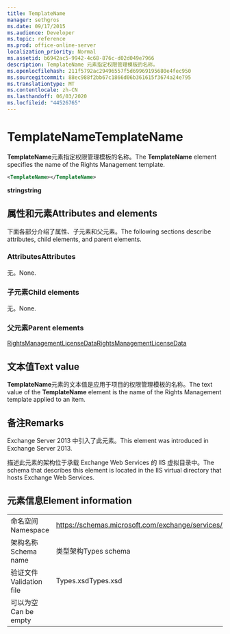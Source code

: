 ```yaml
---
title: TemplateName
manager: sethgros
ms.date: 09/17/2015
ms.audience: Developer
ms.topic: reference
ms.prod: office-online-server
localization_priority: Normal
ms.assetid: b6942ac5-9942-4c68-876c-d02d049e7966
description: TemplateName 元素指定权限管理模板的名称。
ms.openlocfilehash: 211f5792ac29496557f5d69969195680e4fec950
ms.sourcegitcommit: 88ec988f2bb67c1866d06b361615f3674a24e795
ms.translationtype: MT
ms.contentlocale: zh-CN
ms.lasthandoff: 06/03/2020
ms.locfileid: "44526765"
---
```

# <a name="templatename"></a><span data-ttu-id="e930d-103">TemplateName</span><span class="sxs-lookup"><span data-stu-id="e930d-103">TemplateName</span></span>

<span data-ttu-id="e930d-104">**TemplateName**元素指定权限管理模板的名称。</span><span class="sxs-lookup"><span data-stu-id="e930d-104">The **TemplateName** element specifies the name of the Rights Management template.</span></span> 
  
```XML
<TemplateName></TemplateName>
```

 <span data-ttu-id="e930d-105">**string**</span><span class="sxs-lookup"><span data-stu-id="e930d-105">**string**</span></span>
## <a name="attributes-and-elements"></a><span data-ttu-id="e930d-106">属性和元素</span><span class="sxs-lookup"><span data-stu-id="e930d-106">Attributes and elements</span></span>

<span data-ttu-id="e930d-107">下面各部分介绍了属性、子元素和父元素。</span><span class="sxs-lookup"><span data-stu-id="e930d-107">The following sections describe attributes, child elements, and parent elements.</span></span>
  
### <a name="attributes"></a><span data-ttu-id="e930d-108">Attributes</span><span class="sxs-lookup"><span data-stu-id="e930d-108">Attributes</span></span>

<span data-ttu-id="e930d-109">无。</span><span class="sxs-lookup"><span data-stu-id="e930d-109">None.</span></span>
  
### <a name="child-elements"></a><span data-ttu-id="e930d-110">子元素</span><span class="sxs-lookup"><span data-stu-id="e930d-110">Child elements</span></span>

<span data-ttu-id="e930d-111">无。</span><span class="sxs-lookup"><span data-stu-id="e930d-111">None.</span></span>
  
### <a name="parent-elements"></a><span data-ttu-id="e930d-112">父元素</span><span class="sxs-lookup"><span data-stu-id="e930d-112">Parent elements</span></span>

[<span data-ttu-id="e930d-113">RightsManagementLicenseData</span><span class="sxs-lookup"><span data-stu-id="e930d-113">RightsManagementLicenseData</span></span>](rightsmanagementlicensedata.md)
  
## <a name="text-value"></a><span data-ttu-id="e930d-114">文本值</span><span class="sxs-lookup"><span data-stu-id="e930d-114">Text value</span></span>

<span data-ttu-id="e930d-115">**TemplateName**元素的文本值是应用于项目的权限管理模板的名称。</span><span class="sxs-lookup"><span data-stu-id="e930d-115">The text value of the **TemplateName** element is the name of the Rights Management template applied to an item.</span></span> 
  
## <a name="remarks"></a><span data-ttu-id="e930d-116">备注</span><span class="sxs-lookup"><span data-stu-id="e930d-116">Remarks</span></span>

<span data-ttu-id="e930d-117">Exchange Server 2013 中引入了此元素。</span><span class="sxs-lookup"><span data-stu-id="e930d-117">This element was introduced in Exchange Server 2013.</span></span>
  
<span data-ttu-id="e930d-118">描述此元素的架构位于承载 Exchange Web Services 的 IIS 虚拟目录中。</span><span class="sxs-lookup"><span data-stu-id="e930d-118">The schema that describes this element is located in the IIS virtual directory that hosts Exchange Web Services.</span></span>
  
## <a name="element-information"></a><span data-ttu-id="e930d-119">元素信息</span><span class="sxs-lookup"><span data-stu-id="e930d-119">Element information</span></span>

|||
|:-----|:-----|
|<span data-ttu-id="e930d-120">命名空间</span><span class="sxs-lookup"><span data-stu-id="e930d-120">Namespace</span></span>  <br/> |https://schemas.microsoft.com/exchange/services/2006/types  <br/> |
|<span data-ttu-id="e930d-121">架构名称</span><span class="sxs-lookup"><span data-stu-id="e930d-121">Schema name</span></span>  <br/> |<span data-ttu-id="e930d-122">类型架构</span><span class="sxs-lookup"><span data-stu-id="e930d-122">Types schema</span></span>  <br/> |
|<span data-ttu-id="e930d-123">验证文件</span><span class="sxs-lookup"><span data-stu-id="e930d-123">Validation file</span></span>  <br/> |<span data-ttu-id="e930d-124">Types.xsd</span><span class="sxs-lookup"><span data-stu-id="e930d-124">Types.xsd</span></span>  <br/> |
|<span data-ttu-id="e930d-125">可以为空</span><span class="sxs-lookup"><span data-stu-id="e930d-125">Can be empty</span></span>  <br/> ||
   

